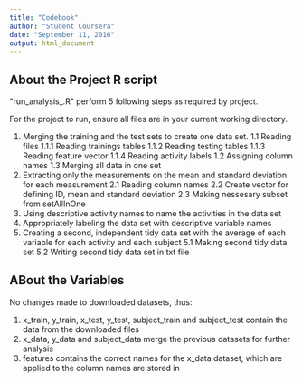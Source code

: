 ```yaml
---
title: "Codebook"
author: "Student Coursera"
date: "September 11, 2016"
output: html_document
---
```


## About the Project R script

"run_analysis_.R" perform 5 following steps as required by project.

For the project to run, ensure all files are in your current working directory.

1. Merging the training and the test sets to create one data set.
1.1 Reading files
   1.1.1 Reading trainings tables
   1.1.2 Reading testing tables
  1.1.3 Reading feature vector
  1.1.4 Reading activity labels
  1.2 Assigning column names
  1.3 Merging all data in one set
2. Extracting only the measurements on the mean and standard deviation for each measurement
  2.1 Reading column names
  2.2 Create vector for defining ID, mean and standard deviation
  2.3 Making nessesary subset from setAllInOne
3. Using descriptive activity names to name the activities in the data set
4. Appropriately labeling the data set with descriptive variable names
5. Creating a second, independent tidy data set with the average of each variable for each activity and each subject
  5.1 Making second tidy data set
  5.2 Writing second tidy data set in txt file

## ABout the Variables

No changes made to downloaded datasets, thus:
1. x_train, y_train, x_test, y_test, subject_train and subject_test contain the data from the downloaded files
2. x_data, y_data and subject_data merge the previous datasets for further analysis
3. features contains the correct names for the x_data dataset, which are applied to the column names are stored in

